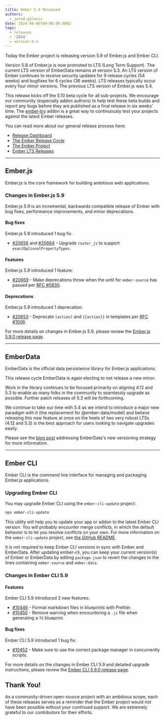 ```yaml
---
title: Ember 5.9 Released
authors:
  - jared-galanis
date: 2024-06-06T00:00:00.000Z
tags:
  - releases
  - '2024'
  - version-5-x
---
```


Today the Ember project is releasing version 5.9 of Ember.js and Ember CLI.

Version 5.8 of Ember.js is now promoted to LTS (Long Term Support). The current LTS version of EmberData remains at version 5.3. An LTS version of Ember continues to receive security updates for 9 release cycles (54 weeks) and bugfixes for 6 cycles (36 weeks). LTS releases typically occur every four minor versions. The previous LTS version of Ember.js was 5.4.

This release kicks off the 5.10 beta cycle for all sub-projects. We encourage our community (especially addon authors) to help test these beta builds and report any bugs before they are published as a final release in six weeks' time. The [ember-try](https://github.com/ember-cli/ember-try) addon is a great way to continuously test your projects against the latest Ember releases.

You can read more about our general release process here:

- [Release Dashboard](http://emberjs.com/releases/)
- [The Ember Release Cycle](https://blog.emberjs.com/new-ember-release-process/)
- [The Ember Project](https://blog.emberjs.com/ember-project-at-2-0/)
- [Ember LTS Releases](https://blog.emberjs.com/announcing-embers-first-lts/)

---

## Ember.js

Ember.js is the core framework for building ambitious web applications.

### Changes in Ember.js 5.9

Ember.js 5.9 is an incremental, backwards compatible release of Ember with bug fixes, performance improvements, and minor deprecations.

#### Bug fixes

Ember.js 5.9 introduced 1 bug fix.

- [#20656](https://github.com/emberjs/ember.js/pull/20656) and [#20664](https://github.com/emberjs/ember.js/pull/20664) - Upgrade `router_js` to support `exactOptionalPropertyTypes`.

#### Features

Ember.js 5.9 introduced 1 feature:

- [#20669](https://github.com/emberjs/ember.js/pull/20669) - Make deprecations throw when the until for `ember-source` has passed per [RFC #0830](https://rfcs.emberjs.com/id/0830-evolving-embers-major-version-process).

#### Deprecations

Ember.js 5.9 introduced 1 deprecation:

- [#20653](https://github.com/emberjs/ember.js/pull/20653) - Deprecate `(action)` and `{{action}}` in templates per [RFC #1006](emberjs/rfcs#1006).

For more details on changes in Ember.js 5.9, please review the [Ember.js 5.9.0 release page](https://github.com/emberjs/ember.js/releases/tag/v5.9.0).

---

## EmberData

EmberData is the official data persistence library for Ember.js applications.

This release cycle EmberData is again electing to not release a new minor.

Work in the library continues to be focused primarily on aligning 4.12 and 5.3 to enable as many folks in the community to seamlessly upgrade as possible. Further patch releases of 5.3 will be forthcoming.

<!-- alex ignore easy -->

We continue to take our time with 5.4 as we intend to introduce a major new paradigm with it (the replacement for @ember-data/model) and believe releasing this new feature at once on the heels of two very robust LTSs (4.12 and 5.3) is the best approach for users looking to navigate upgrades easily.

Please see the [blog post](https://blog.emberjs.com/updates-to-ember-data-versioning-strategy) addressing EmberData's new versioning strategy for more information.

---

## Ember CLI

Ember CLI is the command line interface for managing and packaging Ember.js applications.

### Upgrading Ember CLI

You may upgrade Ember CLI using the `ember-cli-update` project:

```bash
npx ember-cli-update
```

This utility will help you to update your app or addon to the latest Ember CLI version. You will probably encounter merge conflicts, in which the default behavior is to let you resolve conflicts on your own. For more information on the `ember-cli-update` project, see [the GitHub README](https://github.com/ember-cli/ember-cli-update).

It is not required to keep Ember CLI versions in sync with Ember and EmberData. After updating ember-cli, you can keep your current version(s) of Ember or EmberData by editing `package.json` to revert the changes to the lines containing `ember-source` and `ember-data`.

### Changes in Ember CLI 5.9

#### Features

Ember CLI 5.9 introduced 2 new features:

- [#10446](https://github.com/ember-cli/ember-cli/pull/10446) - Format markdown files in blueprints with Prettier.
- [#10450](https://github.com/ember-cli/ember-cli/pull/10450) - Remove warning when encountering a `.js` file when generating a `TS` blueprint.

#### Bug fixes

Ember CLI 5.9 introduced 1 bug fix:

- [#10452](https://github.com/ember-cli/ember-cli/pull/10452) - Make sure to use the correct package manager in concurrently scripts.

For more details on the changes in Ember CLI 5.9 and detailed upgrade
instructions, please review the [Ember CLI 5.9.0 release page](https://github.com/ember-cli/ember-cli/releases/tag/v5.9.0).

## Thank You!

As a community-driven open-source project with an ambitious scope, each of these releases serves as a reminder that the Ember project would not have been possible without your continued support. We are extremely grateful to our contributors for their efforts.
